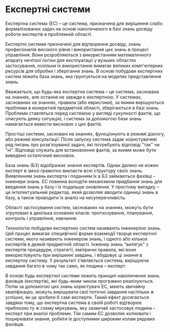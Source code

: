 # Експертні системи
Експертна система (ЕС) – це система, призначена для вирішення слабо формалізованих задач на основі накопиченого в базі знань досвіду роботи експертів в проблемній області.

Експертні системи призначені для відтворення досвіду, знань професіоналів високого рівня і використання цих знань в процесі управління. Вони розробляються з використанням математичного апарату нечіткої логіки для експлуатації у вузьких областях застосування, оскільки їх використання вимагає великих комп'ютерних ресурсів для обробки і зберігання знань. В основі побудови експертних систем лежить база знань, яка грунтується на моделях представлення знань.

Вважається, що будь-яка експертна система – це система, заснована на знаннях, але остання не завжди є експертною. У системах, заснованих на знаннях, правила (або евристики), за якими вирішуються проблеми в конкретній предметній області, зберігаються в базі знань. Проблеми ставляться перед системою у вигляді сукупності фактів, що описують деяку ситуацію, і система за допомогою бази знань намагається вивести висновок з цих фактів.

Простіші системи, засновані на знаннях, функціонують в режимі діалогу, або режимі консультації. Після запуску система задає користувачеві ряд питань про розв'язуваної задачі, які потребують відповіді "так" чи "ні". Відповіді служать для встановлення фактів, за якими може бути виведено остаточний висновок.

База знань (БЗ) відображає знання експертів. Однак далеко не кожен експерт в змозі грамотно викласти всю структуру своїх знань. Виявленням знань експерта і поданням їх в БЗ займаються фахівці – інженери знань. ЕС повинна володіти механізмом придбання знань для введення знань у базу і їх подальше оновлення. У простому випадку – це інтелектуальний редактор, який дозволяє вводити одиниці знань в базу, а також проводити їх аналіз на несуперечливість.

Області застосування систем, заснованих на знаннях, можуть бути згруповані в декілька основних класів: прогнозування, планування, контроль і управління, навчання.

Технологію побудови експертних систем називають інженерією знань. Цей процес вимагає специфічної форми взаємодії творця експертної системи, якого називають інженером знань, і одного або кількох експертів в деякій предметній області. Інженер знань "витягує" з експертів процедури, стратегії, емпіричні правила, які вони використовують при вирішенні завдань, і вбудовує ці знання в експертну систему. У результаті з'являється система, вирішуюча завдання багато в чому так само, як людина – експерт.

В основі будь експертної системи лежить принцип накопичення знань фахівців (експертів), які будь-яким чином програмно реалізуються. Потім за допомогою цих знань користувачі ЕС, мають звичайну кваліфікацію, можуть вирішувати свої поточні завдання настільки ж успішно, як це зробити б самі експерти. Такий ефект досягається завдяки тому, що експертна система в своїй роботі відтворює приблизно ту ж схему міркувань, яку зазвичай застосовує людина – експерт при аналізі проблеми. Тім самим ЕС дозволяє копіювати і поширювати знання, робити їх доступними широким колам рядових фахівців.
